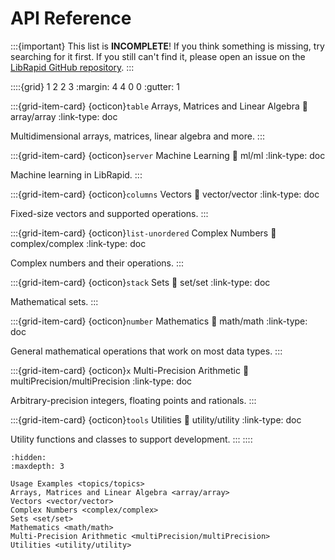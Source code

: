 # API Reference

:::{important}
This list is **INCOMPLETE**! If you think something is missing, try searching for it first. If you still
can't find it, please open an issue on the [LibRapid GitHub repository](https://github.com/LibRapid/LibRapid/issues).
:::

::::{grid} 1 2 2 3
:margin: 4 4 0 0
:gutter: 1

:::{grid-item-card} {octicon}`table` Arrays, Matrices and Linear Algebra
:link: array/array
:link-type: doc

Multidimensional arrays, matrices, linear algebra and more.
:::

:::{grid-item-card} {octicon}`server` Machine Learning
:link: ml/ml
:link-type: doc

Machine learning in LibRapid.
:::

:::{grid-item-card} {octicon}`columns` Vectors
:link: vector/vector
:link-type: doc

Fixed-size vectors and supported operations.
:::

:::{grid-item-card} {octicon}`list-unordered` Complex Numbers
:link: complex/complex
:link-type: doc

Complex numbers and their operations.
:::

:::{grid-item-card} {octicon}`stack` Sets
:link: set/set
:link-type: doc

Mathematical sets.
:::

:::{grid-item-card} {octicon}`number` Mathematics
:link: math/math
:link-type: doc

General mathematical operations that work on most data types.
:::

:::{grid-item-card} {octicon}`x` Multi-Precision Arithmetic
:link: multiPrecision/multiPrecision
:link-type: doc

Arbitrary-precision integers, floating points and rationals.
:::

:::{grid-item-card} {octicon}`tools` Utilities
:link: utility/utility
:link-type: doc

Utility functions and classes to support development.
:::
::::

```{toctree}
:hidden:
:maxdepth: 3

Usage Examples <topics/topics>
Arrays, Matrices and Linear Algebra <array/array>
Vectors <vector/vector>
Complex Numbers <complex/complex>
Sets <set/set>
Mathematics <math/math>
Multi-Precision Arithmetic <multiPrecision/multiPrecision>
Utilities <utility/utility>
```
